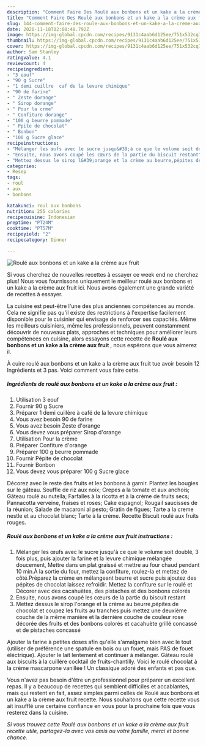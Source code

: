 ```yaml
---
description: "Comment Faire Des Roulé aux bonbons et un kake a la crème aux fruit"
title: "Comment Faire Des Roulé aux bonbons et un kake a la crème aux fruit"
slug: 144-comment-faire-des-roule-aux-bonbons-et-un-kake-a-la-creme-aux-fruit
date: 2020-11-18T02:08:48.792Z
image: https://img-global.cpcdn.com/recipes/9131c4aab6d125ee/751x532cq70/roule-aux-bonbons-et-un-kake-a-la-creme-aux-fruit-photo-principale-de-la-recette.jpg
thumbnail: https://img-global.cpcdn.com/recipes/9131c4aab6d125ee/751x532cq70/roule-aux-bonbons-et-un-kake-a-la-creme-aux-fruit-photo-principale-de-la-recette.jpg
cover: https://img-global.cpcdn.com/recipes/9131c4aab6d125ee/751x532cq70/roule-aux-bonbons-et-un-kake-a-la-creme-aux-fruit-photo-principale-de-la-recette.jpg
author: Sam Stanley
ratingvalue: 4.1
reviewcount: 4
recipeingredient:
- "3 eouf"
- "90 g Sucre"
- "1 demi cuillre  caf de la levure chimique"
- "90 de farine"
- " Zeste dorange"
- " Sirop dorange"
- " Pour la crme"
- " Confiture dorange"
- "100 g beurre pommade"
- " Ppite de chocolat"
- " Bonbon"
- "100 g Sucre glace"
recipeinstructions:
- "Mélanger les œufs avec le sucre jusqu&#39;à ce que le volume soit doublé, 3 fois plus, puis ajouter la farine et la levure chimique mélangée doucement, Mettre dans un plat graissé et mettre au four chaud pendant 10 min.À la sortie du four, mettez la confiture, roulez-la et mettez de côté.Préparez la crème en mélangeant beurre et sucre puis ajoutez des pépites de chocolat laissez refroidir. Mettez la confiture sur le roulé et Décorer avec des cacahuètes, des pistaches et des bonbons colorés"
- "Ensuite, nous avons coupé les cœurs de la partie du biscuit restant"
- "Mettez dessus le sirop l&#39;orange et la crème au beurre,pépites de chocolat et coupez les fruits au tranches puis mettez une deuxième couche de la même manière et la dernière couche de couleur rose décorée des fruits et des bonbons colorés et cacahuète grillé concassé et de pistaches concassé"
categories:
- Resep
tags:
- roul
- aux
- bonbons

katakunci: roul aux bonbons 
nutrition: 255 calories
recipecuisine: Indonesian
preptime: "PT24M"
cooktime: "PT57M"
recipeyield: "2"
recipecategory: Dinner

---
```



![Roulé aux bonbons et un kake a la crème aux fruit](https://img-global.cpcdn.com/recipes/9131c4aab6d125ee/751x532cq70/roule-aux-bonbons-et-un-kake-a-la-creme-aux-fruit-photo-principale-de-la-recette.jpg)

Si vous cherchez de nouvelles recettes à essayer ce week end ne cherchez plus! Nous vous fournissons uniquement le meilleur roulé aux bonbons et un kake a la crème aux fruit ici. Nous avons également une grande variété de recettes à essayer.

La cuisine est peut-être l'une des plus anciennes compétences au monde. Cela ne signifie pas qu'il existe des restrictions à l'expertise facilement disponible pour le cuisinier qui envisage de renforcer ses capacités. Même les meilleurs cuisiniers, même les professionnels, peuvent constamment découvrir de nouveaux plats, approches et techniques pour améliorer leurs compétences en cuisine, alors essayons cette recette de <strong> Roulé aux bonbons et un kake a la crème aux fruit </strong>, nous espérons que vous aimerez il.

<!--inarticleads1-->

À cuire roulé aux bonbons et un kake a la crème aux fruit tue avoir besoin 12 Ingrédients et 3 pas. Voici comment vous faire cette.

##### Ingrédients de roulé aux bonbons et un kake a la crème aux fruit :

1. Utilisation 3 eouf
1. Fournir 90 g Sucre
1. Préparer 1 demi cuillère à café de la levure chimique
1. Vous avez besoin 90 de farine
1. Vous avez besoin  Zeste d&#39;orange
1. Vous devez vous préparer  Sirop d&#39;orange
1. Utilisation  Pour la crème
1. Préparer  Confiture d&#39;orange
1. Préparer 100 g beurre pommade
1. Fournir  Pépite de chocolat
1. Fournir  Bonbon
1. Vous devez vous préparer 100 g Sucre glace


Décorez avec le reste des fruits et les bonbons à garnir. Plantez les bougies sur le gâteau. Souffle de riz aux noix; Crepes a la tomate et aux anchois; Gâteau roulé au nutella; Farfalles à la ricotta et à la crème de fruits secs; Pannacotta verveine, fraises et roses; Cake espagnol; Rougail saucisses de la réunion; Salade de macaroni al pesto; Gratin de figues; Tarte a la creme nestle et au chocolat blanc; Tarte à la crème. Recette Biscuit roulé aux fruits rouges. 

<!--inarticleads2-->

##### Roulé aux bonbons et un kake a la crème aux fruit instructions :

1. Mélanger les œufs avec le sucre jusqu&#39;à ce que le volume soit doublé, 3 fois plus, puis ajouter la farine et la levure chimique mélangée doucement, Mettre dans un plat graissé et mettre au four chaud pendant 10 min.À la sortie du four, mettez la confiture, roulez-la et mettez de côté.Préparez la crème en mélangeant beurre et sucre puis ajoutez des pépites de chocolat laissez refroidir. Mettez la confiture sur le roulé et Décorer avec des cacahuètes, des pistaches et des bonbons colorés
1. Ensuite, nous avons coupé les cœurs de la partie du biscuit restant
1. Mettez dessus le sirop l&#39;orange et la crème au beurre,pépites de chocolat et coupez les fruits au tranches puis mettez une deuxième couche de la même manière et la dernière couche de couleur rose décorée des fruits et des bonbons colorés et cacahuète grillé concassé et de pistaches concassé


Ajouter la farine à petites doses afin qu&#39;elle s&#39;amalgame bien avec le tout (utiliser de préférence une spatule en bois ou un fouet, mais PAS de fouet éléctrique). Ajouter le lait lentement et continuer à mélanger. Gâteau roulé aux biscuits à la cuillére cocktail de fruits-chantilly. Voici le roulé chocolat à la crème mascarpone vanillée ! Un classique adoré des enfants et pas que. 

<!--inarticleads1-->

<p>
Vous n'avez pas besoin d'être un professionnel pour préparer un excellent repas. Il y a beaucoup de recettes qui semblent difficiles et accablantes, mais qui restent en fait, assez simples parmi celles de Roulé aux bonbons et un kake a la crème aux fruit recette. Nous souhaitons que cette recette vous ait insufflé une certaine confiance en vous pour la prochaine fois que vous resterez dans la cuisine.
</p>

<p>
<i>Si vous trouvez cette Roulé aux bonbons et un kake a la crème aux fruit recette utile, partagez-la avec vos amis ou votre famille, merci et bonne chance.</i>
</p>
